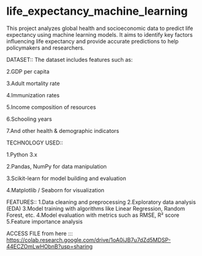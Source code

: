 # life_expectancy_machine_learning
This project analyzes global health and socioeconomic data to predict life expectancy using machine learning models. It aims to identify key factors influencing life expectancy and provide accurate predictions to help policymakers and researchers.

DATASET::
The dataset includes features such as:

2.GDP per capita

3.Adult mortality rate

4.Immunization rates

5.Income composition of resources

6.Schooling years

7.And other health & demographic indicators

TECHNOLOGY USED::

1.Python 3.x

2.Pandas, NumPy for data manipulation

3.Scikit-learn for model building and evaluation

4.Matplotlib / Seaborn for visualization

FEATURES::
1.Data cleaning and preprocessing
2.Exploratory data analysis (EDA)
3.Model training with algorithms like Linear Regression, Random Forest, etc.
4.Model evaluation with metrics such as RMSE, R² score
5.Feature importance analysis

ACCESS FILE from here :::
https://colab.research.google.com/drive/1oA0iJB7u7dZd5MDSP-44ECZOmLwHObnB?usp=sharing
